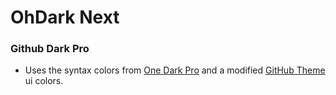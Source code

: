 # OhDark Next

### Github Dark Pro
- Uses the syntax colors from [One Dark Pro](https://github.com/Binaryify/OneDark-Pro) and a modified [GitHub Theme](https://github.com/primer/github-vscode-theme) ui colors.